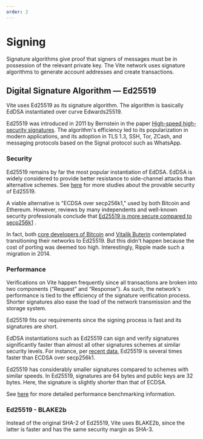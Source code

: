 ```yaml
---
order: 2
---
```


# Signing

Signature algorithms give proof that signers of messages must be in possession of the relevant private key. The Vite network uses signature algorithms to generate account addresses and create transactions.

## Digital Signature Algorithm — Ed25519

Vite uses Ed25519 as its signature algorithm. The algorithm is basically EdDSA instantiated over curve Edwards25519.

Ed25519 was introduced in 2011 by Bernstein in the paper [High-speed high-security signatures](https://ed25519.cr.yp.to/). The algorithm's efficiency led to its popularization in modern applications, and its adoption in TLS 1.3, SSH, Tor, ZCash, and messaging protocols based on the Signal protocol such as WhatsApp.

### Security

Ed25519 remains by far the most popular instantiation of EdDSA. EdDSA is widely considered to provide better resistance to side-channel attacks than alternative schemes. See [here](https://eprint.iacr.org/2020/823.pdf) for more studies about the provable security of Ed25519.

A viable alternative is "ECDSA over secp256k1," used by both Bitcoin and Ethereum. However, reviews by many independents and well-known security professionals conclude that [Ed25519 is more secure compared to secp256k1](https://safecurves.cr.yp.to/) .

In fact, both [core developers of Bitcoin](https://bitcointalk.org/index.php?topic=103172.msg1134832#msg1134832) and [Vitalik Buterin](https://blog.ethereum.org/2015/07/05/on-abstraction/) contemplated transitioning their networks to Ed25519. But this didn't happen because the cost of porting was deemed too high. Interestingly, Ripple made such a migration in 2014.

### Performance

Verifications on Vite happen frequently since all transactions are broken into two components (“Request” and “Response”). As such, the network's performance is tied to the efficiency of the signature verification process. Shorter signatures also ease the load of the network transmission and the storage system.

Ed25519 fits our requirements since the signing process is fast and its signatures are short.

EdDSA instantiations such as Ed25519 can sign and verify signatures significantly faster than almost all other signatures schemes at similar security levels. For instance, per [recent data](https://ripple.com/dev-blog/curves-with-a-twist/), Ed25519 is several times faster than ECDSA over secp256k1. 

Ed25519 has considerably smaller signatures compared to schemes with similar speeds. In Ed25519, signatures are 64 bytes and public keys are 32 bytes. Here, the signature is slightly shorter than that of ECDSA.

See [here](https://bench.cr.yp.to/primitives-sign.html) for more detailed performance benchmarking information.

### Ed25519 - BLAKE2b

Instead of the original SHA-2 of Ed25519, Vite uses BLAKE2b, since the latter is faster and has the same security margin as SHA-3.
